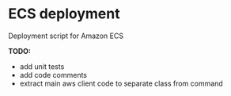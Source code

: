 ECS deployment
==================

Deployment script for Amazon ECS

**TODO:**
* add unit tests
* add code comments
* extract main aws client code to separate class
from command

